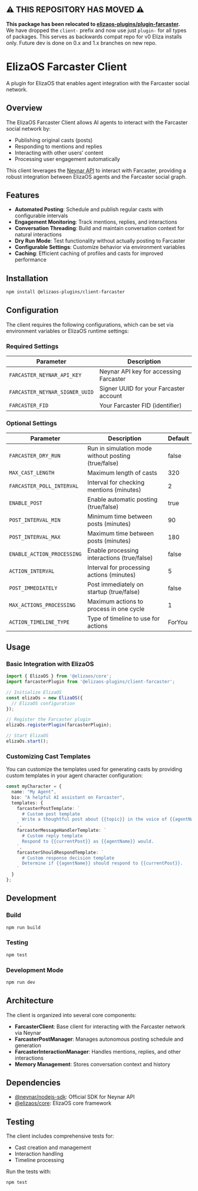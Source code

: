## ⚠️ THIS REPOSITORY HAS MOVED ⚠️

**This package has been relocated to [elizaos-plugins/plugin-farcaster](https://github.com/elizaos-plugins/plugin-farcaster).**  
We have dropped the `client-` prefix and now use just `plugin-` for all types of packages. This serves as backwards compat repo for v0 Eliza installs only. Future dev is done on 0.x and 1.x branches on new repo.

# ElizaOS Farcaster Client

A plugin for ElizaOS that enables agent integration with the Farcaster social network.

## Overview

The ElizaOS Farcaster Client allows AI agents to interact with the Farcaster social network by:

- Publishing original casts (posts)
- Responding to mentions and replies
- Interacting with other users' content
- Processing user engagement automatically

This client leverages the [Neynar API](https://neynar.com) to interact with Farcaster, providing a robust integration between ElizaOS agents and the Farcaster social graph.

## Features

- **Automated Posting**: Schedule and publish regular casts with configurable intervals
- **Engagement Monitoring**: Track mentions, replies, and interactions
- **Conversation Threading**: Build and maintain conversation context for natural interactions
- **Dry Run Mode**: Test functionality without actually posting to Farcaster
- **Configurable Settings**: Customize behavior via environment variables
- **Caching**: Efficient caching of profiles and casts for improved performance

## Installation

```bash
npm install @elizaos-plugins/client-farcaster
```

## Configuration

The client requires the following configurations, which can be set via environment variables or ElizaOS runtime settings:

### Required Settings

| Parameter | Description |
|-----------|-------------|
| `FARCASTER_NEYNAR_API_KEY` | Neynar API key for accessing Farcaster |
| `FARCASTER_NEYNAR_SIGNER_UUID` | Signer UUID for your Farcaster account |
| `FARCASTER_FID` | Your Farcaster FID (identifier) |

### Optional Settings

| Parameter | Description | Default |
|-----------|-------------|---------|
| `FARCASTER_DRY_RUN` | Run in simulation mode without posting (true/false) | false |
| `MAX_CAST_LENGTH` | Maximum length of casts | 320 |
| `FARCASTER_POLL_INTERVAL` | Interval for checking mentions (minutes) | 2 |
| `ENABLE_POST` | Enable automatic posting (true/false) | true |
| `POST_INTERVAL_MIN` | Minimum time between posts (minutes) | 90 |
| `POST_INTERVAL_MAX` | Maximum time between posts (minutes) | 180 |
| `ENABLE_ACTION_PROCESSING` | Enable processing interactions (true/false) | false |
| `ACTION_INTERVAL` | Interval for processing actions (minutes) | 5 |
| `POST_IMMEDIATELY` | Post immediately on startup (true/false) | false |
| `MAX_ACTIONS_PROCESSING` | Maximum actions to process in one cycle | 1 |
| `ACTION_TIMELINE_TYPE` | Type of timeline to use for actions | ForYou |

## Usage

### Basic Integration with ElizaOS

```typescript
import { ElizaOS } from '@elizaos/core';
import farcasterPlugin from '@elizaos-plugins/client-farcaster';

// Initialize ElizaOS
const elizaOs = new ElizaOS({
  // ElizaOS configuration
});

// Register the Farcaster plugin
elizaOs.registerPlugin(farcasterPlugin);

// Start ElizaOS
elizaOs.start();
```

### Customizing Cast Templates

You can customize the templates used for generating casts by providing custom templates in your agent character configuration:

```typescript
const myCharacter = {
  name: "My Agent",
  bio: "A helpful AI assistant on Farcaster",
  templates: {
    farcasterPostTemplate: `
      # Custom post template
      Write a thoughtful post about {{topic}} in the voice of {{agentName}}.
    `,
    farcasterMessageHandlerTemplate: `
      # Custom reply template
      Respond to {{currentPost}} as {{agentName}} would.
    `,
    farcasterShouldRespondTemplate: `
      # Custom response decision template
      Determine if {{agentName}} should respond to {{currentPost}}.
    `
  }
};
```

## Development

### Build

```bash
npm run build
```

### Testing

```bash
npm test
```

### Development Mode

```bash
npm run dev
```

## Architecture

The client is organized into several core components:

- **FarcasterClient**: Base client for interacting with the Farcaster network via Neynar
- **FarcasterPostManager**: Manages autonomous posting schedule and generation
- **FarcasterInteractionManager**: Handles mentions, replies, and other interactions
- **Memory Management**: Stores conversation context and history

## Dependencies

- [@neynar/nodejs-sdk](https://www.npmjs.com/package/@neynar/nodejs-sdk): Official SDK for Neynar API
- [@elizaos/core](https://www.npmjs.com/package/@elizaos/core): ElizaOS core framework

## Testing

The client includes comprehensive tests for:
- Cast creation and management
- Interaction handling
- Timeline processing

Run the tests with:

```bash
npm test
```
